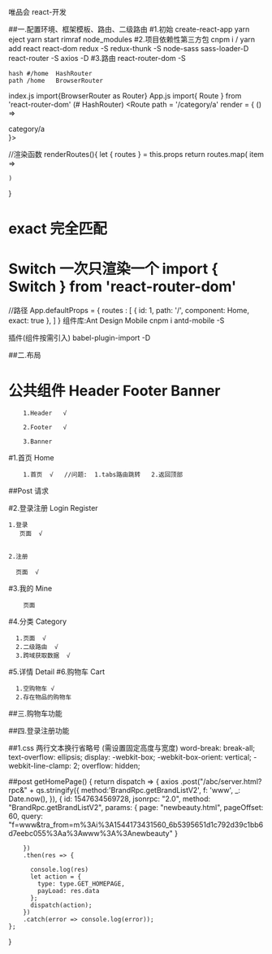 唯品会 react-开发


##一.配置环境、框架模板、路由、二级路由
  #1.初始
    create-react-app
    yarn eject
    yarn start
    rimraf node_modules
  #2.项目依赖性第三方包   cnpm i    /    yarn add
    react
    react-dom
    redux -S
    redux-thunk -S 
    node-sass sass-loader-D
    react-router -S
    axios -D
  #3.路由
    react-router-dom -S

    hash #/home  HashRouter
    path /home   BrowserRouter
index.js
    import{BrowserRouter as Router}
App.js
    import{ Route } from 'react-router-dom'
    <Route path = '/' component = {home} exact>  (#  HashRouter)
    <Route path = '/category/a' render = { () => <div>category/a</div>}> 

//渲染函数
    renderRoutes(){
    let { routes } = this.props
    return routes.map( item =>
      <Route key = {item.id} path = {item.path} component = {item.component} exact = {item.exact} />
    
    )
  }
  # exact 完全匹配
  # Switch 一次只渲染一个 import { Switch } from 'react-router-dom'
//路径
App.defaultProps = {
  routes : [
    {
      id: 1,
      path: '/',
      component: Home,
      exact: true
    },
  ]
}
    组件库:Ant Design Mobile
    cnpm i antd-mobile -S

插件(组件按需引入)
    babel-plugin-import -D


##二.布局
   # 公共组件 Header Footer Banner

        1.Header   √

        2.Footer   √

        3.Banner

   #1.首页 Home
    
        1.首页  √   //问题:  1.tabs路由跳转   2.返回顶部

  ##Post 请求


   #2.登录注册 Login Register

    1.登录
       页面  √ 


    2.注册
    
      页面  √

   #3.我的 Mine

        页面  
        
   #4.分类 Category

      1.页面  √
      2.二级路由  √
      3.跨域获取数据  √

   #5.详情 Detail
   #6.购物车 Cart
    
      1.空购物车 √
      2.存在物品的购物车


##三.购物车功能


##四.登录注册功能







##1.css 两行文本换行省略号
                                     (需设置固定高度与宽度)
    word-break: break-all;
    text-overflow: ellipsis;
    display: -webkit-box;
    -webkit-box-orient: vertical;
    -webkit-line-clamp: 2;
    overflow: hidden;


##post
getHomePage() {
    return dispatch => {
      axios
        .post("/abc/server.html?rpc&" + qs.stringify({
          method:'BrandRpc.getBrandListV2',
          f: 'www',
          _: Date.now(),
        }), {
          id: 1547634569728,
          jsonrpc: "2.0",
          method: "BrandRpc.getBrandListV2",
          params: {
            page: "newbeauty.html",
            pageOffset: 60,
            query: "f=www&tra_from=m%3Ai%3A1544173431560_6b5395651d1c792d39c1bb6d7eebc055%3Aa%3Awww%3A%3Anewbeauty"
          }
          
        })
        .then(res => {
        
          console.log(res)
          let action = {
            type: type.GET_HOMEPAGE,
            payLoad: res.data
          };
          dispatch(action);
        })
        .catch(error => console.log(error));
    };
  }
